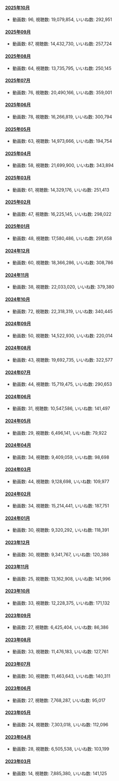#### [2025年10月](videos/202510 "wikilink")

-   動画数: 96, 視聴数: 19,079,854, いいね数: 292,951

#### [2025年09月](videos/202509 "wikilink")

-   動画数: 87, 視聴数: 14,432,730, いいね数: 257,724

#### [2025年08月](videos/202508 "wikilink")

-   動画数: 64, 視聴数: 13,735,795, いいね数: 250,145

#### [2025年07月](videos/202507 "wikilink")

-   動画数: 76, 視聴数: 20,490,166, いいね数: 359,001

#### [2025年06月](videos/202506 "wikilink")

-   動画数: 78, 視聴数: 16,266,819, いいね数: 300,794

#### [2025年05月](videos/202505 "wikilink")

-   動画数: 63, 視聴数: 14,973,666, いいね数: 194,754

#### [2025年04月](videos/202504 "wikilink")

-   動画数: 58, 視聴数: 21,699,900, いいね数: 343,894

#### [2025年03月](videos/202503 "wikilink")

-   動画数: 61, 視聴数: 14,329,176, いいね数: 251,413

#### [2025年02月](videos/202502 "wikilink")

-   動画数: 47, 視聴数: 16,225,145, いいね数: 298,022

#### [2025年01月](videos/202501 "wikilink")

-   動画数: 48, 視聴数: 17,580,486, いいね数: 291,658

#### [2024年12月](videos/202412 "wikilink")

-   動画数: 60, 視聴数: 18,366,286, いいね数: 308,786

#### [2024年11月](videos/202411 "wikilink")

-   動画数: 38, 視聴数: 22,033,020, いいね数: 379,380

#### [2024年10月](videos/202410 "wikilink")

-   動画数: 72, 視聴数: 22,318,319, いいね数: 340,445

#### [2024年09月](videos/202409 "wikilink")

-   動画数: 50, 視聴数: 14,522,930, いいね数: 220,014

#### [2024年08月](videos/202408 "wikilink")

-   動画数: 43, 視聴数: 19,692,735, いいね数: 322,577

#### [2024年07月](videos/202407 "wikilink")

-   動画数: 44, 視聴数: 15,719,475, いいね数: 290,653

#### [2024年06月](videos/202406 "wikilink")

-   動画数: 31, 視聴数: 10,547,586, いいね数: 141,497

#### [2024年05月](videos/202405 "wikilink")

-   動画数: 29, 視聴数: 6,496,141, いいね数: 79,922

#### [2024年04月](videos/202404 "wikilink")

-   動画数: 34, 視聴数: 9,409,059, いいね数: 98,698

#### [2024年03月](videos/202403 "wikilink")

-   動画数: 44, 視聴数: 9,128,698, いいね数: 109,977

#### [2024年02月](videos/202402 "wikilink")

-   動画数: 34, 視聴数: 15,214,441, いいね数: 187,751

#### [2024年01月](videos/202401 "wikilink")

-   動画数: 30, 視聴数: 9,320,292, いいね数: 118,391

#### [2023年12月](videos/202312 "wikilink")

-   動画数: 30, 視聴数: 9,341,767, いいね数: 120,388

#### [2023年11月](videos/202311 "wikilink")

-   動画数: 25, 視聴数: 13,162,908, いいね数: 141,996

#### [2023年10月](videos/202310 "wikilink")

-   動画数: 33, 視聴数: 12,228,375, いいね数: 171,132

#### [2023年09月](videos/202309 "wikilink")

-   動画数: 27, 視聴数: 6,425,404, いいね数: 86,386

#### [2023年08月](videos/202308 "wikilink")

-   動画数: 33, 視聴数: 11,476,183, いいね数: 127,761

#### [2023年07月](videos/202307 "wikilink")

-   動画数: 30, 視聴数: 11,463,643, いいね数: 140,311

#### [2023年06月](videos/202306 "wikilink")

-   動画数: 27, 視聴数: 7,768,287, いいね数: 95,017

#### [2023年05月](videos/202305 "wikilink")

-   動画数: 24, 視聴数: 7,303,018, いいね数: 112,096

#### [2023年04月](videos/202304 "wikilink")

-   動画数: 28, 視聴数: 6,505,538, いいね数: 103,199

#### [2023年03月](videos/202303 "wikilink")

-   動画数: 14, 視聴数: 7,885,380, いいね数: 141,125

